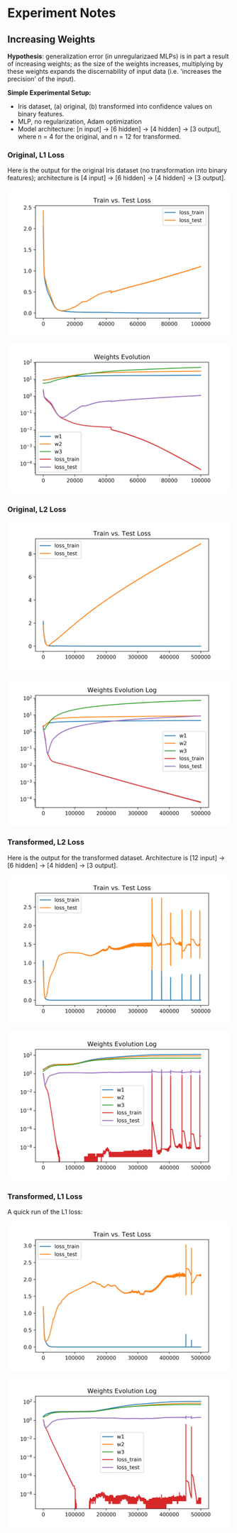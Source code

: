 # Experiment Notes

## Increasing Weights

**Hypothesis**: generalization error (in unregularizaed MLPs) is in
 part a result of increasing weights; as the size of the weights
 increases, multiplying by these weights expands the discernability of
 input data (i.e. 'increases the precision' of the input). 

**Simple Experimental Setup:**

- Iris dataset, (a) original, (b) transformed into confidence values
  on binary features.
- MLP, no regularization, Adam optimization
- Model architecture: [n input] -> [6 hidden] -> [4 hidden] -> [3
  output], where n = 4 for the original, and n = 12 for transformed.

### Original, L1 Loss

Here is the output for the original Iris dataset (no transformation
into binary features); architecture is [4 input] -> [6 hidden] -> [4
hidden] -> [3 output].

<img src="./output/l1_weights_original/loss.png" alt="Train
vs. Test loss"/>

<img src="./output/l1_weights_original/weights_evolution_zoom.png"
alt="Weights Evolution zoomed-in" />

### Original, L2 Loss

<img src="./output/l2_weights_original/loss.png" alt="Train vs. Test
loss"/>

<img src="./output/l2_weights_original/weights_evolution_zoom.png"
alt="Weights Evolution zoomed-in" />

### Transformed, L2 Loss

Here is the output for the transformed dataset. Architecture is [12
input] -> [6 hidden] -> [4 hidden] -> [3 output].

<img src="./output/l2_weights_transformed/loss.png" alt="Train vs. Test
loss"/>

<img src="./output/l2_weights_transformed/weights_evolution_zoom.png"
alt="Weights Evolution zoomed-in" />

### Transformed, L1 Loss

A quick run of the L1 loss:

<img src="./output/l1_weights_transformed/loss.png" alt="Train vs. Test
loss"/>

<img src="./output/l1_weights_transformed/weights_evolution_zoom.png"
alt="Weights Evolution zoomed-in" />


